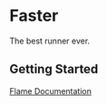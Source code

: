 # Faster

The best runner ever.

## Getting Started
[Flame Documentation](https://docs.flame-engine.org/main/)